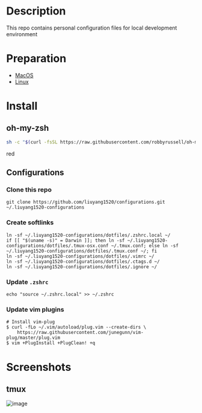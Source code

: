 # Description
This repo contains personal configuration files for local development environment

# Preparation
- [MacOS](instructions/macos.md)
- [Linux](instructions/linux.md)

# Install
## oh-my-zsh
```bash
sh -c "$(curl -fsSL https://raw.githubusercontent.com/robbyrussell/oh-my-zsh/master/tools/install.sh)"
```
red

## Configurations
### Clone this repo
```
git clone https://github.com/liuyang1520/configurations.git  ~/.liuyang1520-configurations
```

### Create softlinks
```
ln -sf ~/.liuyang1520-configurations/dotfiles/.zshrc.local ~/
if [[ "$(uname -s)" = Darwin ]]; then ln -sf ~/.liuyang1520-configurations/dotfiles/.tmux-osx.conf ~/.tmux.conf; else ln -sf ~/.liuyang1520-configurations/dotfiles/.tmux.conf ~/; fi
ln -sf ~/.liuyang1520-configurations/dotfiles/.vimrc ~/
ln -sf ~/.liuyang1520-configurations/dotfiles/.ctags.d ~/
ln -sf ~/.liuyang1520-configurations/dotfiles/.ignore ~/
```

### Update `.zshrc`
```
echo "source ~/.zshrc.local" >> ~/.zshrc
```

### Update vim plugins
```
# Install vim-plug
$ curl -fLo ~/.vim/autoload/plug.vim --create-dirs \
    https://raw.githubusercontent.com/junegunn/vim-plug/master/plug.vim
$ vim +PlugInstall +PlugClean! +q
```


# Screenshots
## tmux
![image](https://user-images.githubusercontent.com/8689754/49188903-97c0be00-f329-11e8-865d-11e5081a34fd.png)

